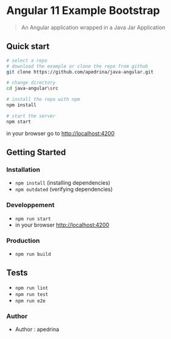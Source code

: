 # Angular 11 Example Bootstrap

> An Angular application wrapped in a Java Jar Application

## Quick start

```bash
# select a repo
# download the example or clone the repo from github
git clone https://github.com/apedrina/java-angular.git

# change directory
cd java-angular\src

# install the repo with npm
npm install

# start the server
npm start

```
in your browser go to [http://localhost:4200](http://localhost:4200) 

## Getting Started

### Installation
* `npm install` (installing dependencies)
* `npm outdated` (verifying dependencies)

### Developpement
* `npm run start`
* in your browser [http://localhost:4200](http://localhost:4200) 

### Production 
* `npm run build`

## Tests
* `npm run lint`
* `npm run test`
* `npm run e2e`

### Author
* Author  : apedrina
